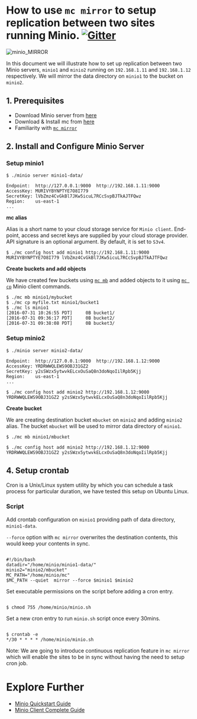 # How to use ``mc mirror`` to setup replication between two sites running Minio. [![Gitter](https://badges.gitter.im/Join%20Chat.svg)](https://gitter.im/minio/minio?utm_source=badge&utm_medium=badge&utm_campaign=pr-badge&utm_content=badge)

![minio_MIRROR](https://github.com/minio/minio/blob/master/docs/screenshots/miniomirror.jpeg?raw=true)


In this document we will illustrate how to set up replication between two Minio servers, `minio1` and `minio2` running on ``192.168.1.11`` and ``192.168.1.12`` respectively. We will mirror the data directory on `minio1` to the bucket on `minio2`.


## 1. Prerequisites

* Download Minio server from [here](https://docs.minio.io/docs/minio)
* Download & Install mc from [here](https://docs.minio.io/docs/minio-client-quickstart-guide)
* Familiarity with [``mc mirror``](https://docs.minio.io/docs/minio-client-complete-guide#mirror)

## 2. Install and Configure Minio Server

### Setup minio1

```
$ ./minio server minio1-data/

Endpoint:  http://127.0.0.1:9000  http://192.168.1.11:9000
AccessKey: MURIVYBYNPTYE7O8I779 
SecretKey: lVbZmz4CvGkBl7JKw5icuL7RCcSvpBJTkAJTFQwz
Region:    us-east-1
...
```
**mc alias**

Alias is a short name to your cloud storage service  for ``Minio client``. End-point, access and secret keys are supplied by your cloud storage provider. API signature is an optional argument. By default, it is set to ``S3v4``.

```
$ ./mc config host add minio1 http://192.168.1.11:9000 MURIVYBYNPTYE7O8I779 lVbZmz4CvGkBl7JKw5icuL7RCcSvpBJTkAJTFQwz
```

**Create buckets and add objects**

We have created few buckets using [``mc mb``](https://docs.minio.io/docs/minio-client-complete-guide#mb) and added objects to it using [``mc cp``](https://docs.minio.io/docs/minio-client-complete-guide#cp) Minio client commands. 

```
$ ./mc mb minio1/mybucket
$ ./mc cp myfile.txt minio1/bucket1
$ ./mc ls minio1
[2016-07-31 10:26:55 PDT]     0B bucket1/
[2016-07-31 09:36:17 PDT]     0B bucket2/
[2016-07-31 09:38:08 PDT]     0B bucket3/
```

### Setup minio2 

```
$ ./minio server minio2-data/

Endpoint:  http://127.0.0.1:9000  http://192.168.1.12:9000
AccessKey: YRDRWWQLEWS9OBJ31GZ2
SecretKey: y2sSWzx5ytwvkELcxOuSaQ8n3doNqoIilRpb5Kjj
Region:    us-east-1
...
```

```
$ ./mc config host add minio2 http://192.168.1.12:9000 YRDRWWQLEWS9OBJ31GZ2 y2sSWzx5ytwvkELcxOuSaQ8n3doNqoIilRpb5Kjj
```

**Create bucket**

We are creating destination bucket ``mbucket`` on ``minio2`` and adding ``minio2`` alias. The bucket ``mbucket`` will be used to mirror data directory of ``minio1``. 

```
$ ./mc mb minio1/mbucket
```

```
$ ./mc config host add minio2 http://192.168.1.12:9000 YRDRWWQLEWS9OBJ31GZ2 y2sSWzx5ytwvkELcxOuSaQ8n3doNqoIilRpb5Kjj

```

## 4. Setup crontab
Cron is a Unix/Linux system utility by which you can schedule a task process for particular duration, we have tested this setup on Ubuntu Linux.


### Script

Add crontab configuration on `minio1` providing path of data directory, ``minio1-data``. 

``--force`` option with ``mc mirror``  overwrites the destination contents, this would keep your contents in sync. 

```

#!/bin/bash
datadir="/home/minio/minio1-data/"
minio2="minio2/mbucket"
MC_PATH="/home/minio/mc"
$MC_PATH --quiet  mirror --force $minio1 $minio2

```

Set executable permissions on the script before adding a cron entry.

```

$ chmod 755 /home/minio/minio.sh
```

Set a new cron entry to run ``minio.sh`` script once every 30mins.

```

$ crontab -e
*/30 * * * * /home/minio/minio.sh 
```

Note: We are going to introduce continuous replication feature in `mc mirror` which will enable the sites to be in sync without having the need to setup cron job.

# Explore Further
* [Minio Quickstart Guide](https://docs.minio.io/docs/minio-quickstart-guide)
* [Minio Client Complete Guide](https://docs.minio.io/docs/minio-client-complete-guide)
